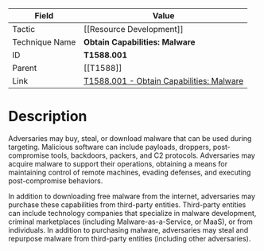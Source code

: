 
|Field|Value|
|---|---|
|Tactic|[[Resource Development]]|
|Technique Name|**Obtain Capabilities: Malware**|
|ID|**T1588.001**|
|Parent|[[T1588]]|
|Link|[T1588.001 - Obtain Capabilities: Malware](https://attack.mitre.org/techniques/T1588/001)|

# Description

Adversaries may buy, steal, or download malware that can be used during targeting. Malicious software can include payloads, droppers, post-compromise tools, backdoors, packers, and C2 protocols. Adversaries may acquire malware to support their operations, obtaining a means for maintaining control of remote machines, evading defenses, and executing post-compromise behaviors.

In addition to downloading free malware from the internet, adversaries may purchase these capabilities from third-party entities. Third-party entities can include technology companies that specialize in malware development, criminal marketplaces (including Malware-as-a-Service, or MaaS), or from individuals. In addition to purchasing malware, adversaries may steal and repurpose malware from third-party entities (including other adversaries).